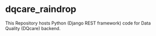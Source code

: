 # dqcare_raindrop
This Repository hosts Python (Django REST framework) code   for  Data Quality (DQcare) backend.


